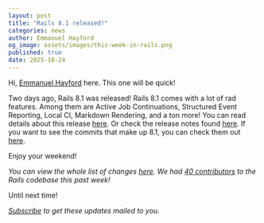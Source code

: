 ```yaml
---
layout: post
title: "Rails 8.1 released!"
categories: news
author: Emmanuel Hayford
og_image: assets/images/this-week-in-rails.png
published: true
date: 2025-10-24
---
```



Hi, [Emmanuel Hayford](https://x.com/siaw23) here. This one will be quick!

Two days ago, Rails 8.1 was released! Rails 8.1 comes with a lot of rad features. Among them are Active Job Continuations, Structured Event Reporting, Local CI, Markdown Rendering, and a ton more! You can read details about this release [here](https://rubyonrails.org/2025/10/22/rails-8-1). Or check the release notes found [here](https://guides.rubyonrails.org/8_1_release_notes.html). If you want to see the commits that make up 8.1, you can check them out [here](https://github.com/rails/rails/releases/tag/v8.1.0).

Enjoy your weekend!

_You can view the whole list of changes [here](https://github.com/rails/rails/compare/@%7B2025-10-17%7D...main@%7B2025-10-24%7D)._
_We had [40 contributors](https://contributors.rubyonrails.org/contributors/in-time-window/20251017-20251024) to the Rails codebase this past week!_

Until next time!

_[Subscribe](https://world.hey.com/this.week.in.rails) to get these updates mailed to you._
